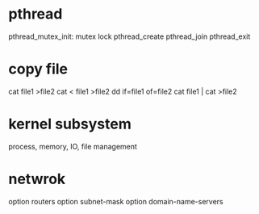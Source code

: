 # pthread
pthread_mutex_init: mutex lock
pthread_create
pthread_join
pthread_exit

# copy file
cat file1 >file2
cat < file1 >file2
dd if=file1 of=file2
cat file1 | cat >file2

# kernel subsystem
process, memory, IO, file management

# netwrok
option routers
option subnet-mask
option domain-name-servers













